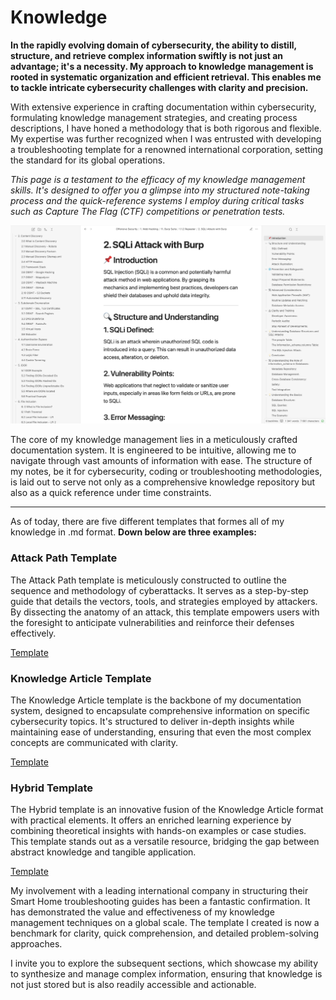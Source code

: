 # Knowledge

**In the rapidly evolving domain of cybersecurity, the ability to distill, structure, and retrieve complex information swiftly is not just an advantage; it's a necessity. My approach to knowledge management is rooted in systematic organization and efficient retrieval. This enables me to tackle intricate cybersecurity challenges with clarity and precision.**

With extensive experience in crafting documentation within cybersecurity, formulating knowledge management strategies, and creating process descriptions, I have honed a methodology that is both rigorous and flexible. My expertise was further recognized when I was entrusted with developing a troubleshooting template for a renowned international corporation, setting the standard for its global operations.

*This page is a testament to the efficacy of my knowledge management skills. It's designed to offer you a glimpse into my structured note-taking process and the quick-reference systems I employ during critical tasks such as Capture The Flag (CTF) competitions or penetration tests.*

![Image Alt Text](https://raw.githubusercontent.com/hhkolberg/hhkolberg.github.io/c57fbbed824e71d70e8a6b04456669149f8ba69b/pages/Kmgmt.png)

The core of my knowledge management lies in a meticulously crafted documentation system. It is engineered to be intuitive, allowing me to navigate through vast amounts of information with ease. The structure of my notes, be it for cybersecurity, coding or troubleshooting methodologies, is laid out to serve not only as a comprehensive knowledge repository but also as a quick reference under time constraints. 

--------------

As of today, there are five different templates that formes all of my knowledge in .md format. 
**Down below are three examples:**

### Attack Path Template

The Attack Path template is meticulously constructed to outline the sequence and methodology of cyberattacks. It serves as a step-by-step guide that details the vectors, tools, and strategies employed by attackers. By dissecting the anatomy of an attack, this template empowers users with the foresight to anticipate vulnerabilities and reinforce their defenses effectively.

[Template](/pages/AttackPath)

### Knowledge Article Template

The Knowledge Article template is the backbone of my documentation system, designed to encapsulate comprehensive information on specific cybersecurity topics. It's structured to deliver in-depth insights while maintaining ease of understanding, ensuring that even the most complex concepts are communicated with clarity.

[Template](/pages/KnwnArticle)

### Hybrid Template

The Hybrid template is an innovative fusion of the Knowledge Article format with practical elements. It offers an enriched learning experience by combining theoretical insights with hands-on examples or case studies. This template stands out as a versatile resource, bridging the gap between abstract knowledge and tangible application.

[Template](/pages/hybrid)

My involvement with a leading international company in structuring their Smart Home troubleshooting guides has been a fantastic confirmation. It has demonstrated the value and effectiveness of my knowledge management techniques on a global scale. The template I created is now a benchmark for clarity, quick comprehension, and detailed problem-solving approaches.

I invite you to explore the subsequent sections, which showcase my ability to synthesize and manage complex information, ensuring that knowledge is not just stored but is also readily accessible and actionable. 
